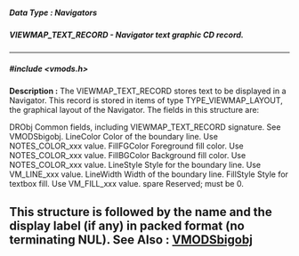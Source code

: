 ##### Data Type : Navigators
##### VIEWMAP_TEXT_RECORD - Navigator text graphic CD record.
---
##### #include <vmods.h>
**Description :**
The VIEWMAP_TEXT_RECORD stores text to be displayed in a Navigator.  This 
record is stored in items of type TYPE_VIEWMAP_LAYOUT, the graphical layout of 
the Navigator.  The fields in this structure are:

DRObj  Common fields, including VIEWMAP_TEXT_RECORD signature.   See 
VMODSbigobj.
LineColor Color of the boundary line.   Use NOTES_COLOR_xxx value.
FillFGColor Foreground fill color.   Use NOTES_COLOR_xxx value.
FillBGColor Background fill color.   Use NOTES_COLOR_xxx value.
LineStyle Style for the boundary line.   Use VM_LINE_xxx value.
LineWidth Width of the boundary line.
FillStyle  Style for textbox fill.   Use VM_FILL_xxx value.
spare  Reserved;  must be 0.

This structure is followed by the name and the display label (if any) in packed 
format (no terminating NUL).
**See Also :**
[VMODSbigobj](D:/md_files/VMODSbigobj.md)
---
